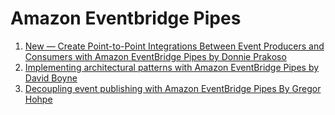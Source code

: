 <h1>Amazon Eventbridge Pipes</h1>

1. [New — Create Point-to-Point Integrations Between Event Producers and Consumers with Amazon EventBridge Pipes by Donnie Prakoso](https://aws.amazon.com/blogs/aws/new-create-point-to-point-integrations-between-event-producers-and-consumers-with-amazon-eventbridge-pipes/)
2. [Implementing architectural patterns with Amazon EventBridge Pipes by David Boyne](https://aws.amazon.com/blogs/compute/implementing-architectural-patterns-with-amazon-eventbridge-pipes/)
3. [Decoupling event publishing with Amazon EventBridge Pipes By Gregor Hohpe](https://aws.amazon.com/blogs/compute/decoupling-event-publishing-with-amazon-eventbridge-pipes/)
